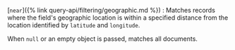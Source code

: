 [`near`]({% link query-api/filtering/geographic.md %})
: Matches records where the field's geographic location is within a specified distance
  from the location identified by `latitude` and `longitude`.

  When `null` or an empty object is passed, matches all documents.
